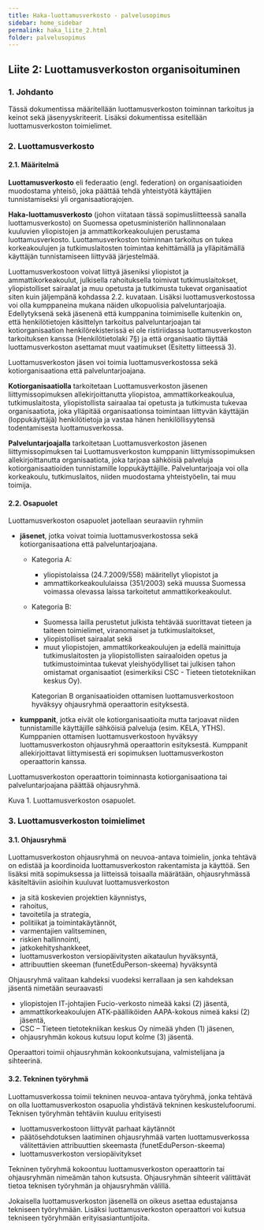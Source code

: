 ```yaml
---
title: Haka-luottamusverkosto - palvelusopimus
sidebar: home_sidebar
permalink: haka_liite_2.html
folder: palvelusopimus
---
```


## Liite 2: Luottamusverkoston organisoituminen

### 1. Johdanto

Tässä dokumentissa määritellään luottamusverkoston toiminnan tarkoitus ja keinot sekä jäsenyyskriteerit. Lisäksi dokumentissa esitellään luottamusverkoston toimielimet.

### 2. Luottamusverkosto

#### 2.1. Määritelmä

**Luottamusverkosto** eli federaatio (engl. federation) on organisaatioiden muodostama yhteisö, joka päättää tehdä yhteistyötä käyttäjien tunnistamiseksi yli organisaatiorajojen. 

**Haka-luottamusverkosto** (johon viitataan tässä sopimusliitteessä sanalla luottamusverkosto) on Suomessa opetusministeriön hallinnonalaan kuuluvien yliopistojen ja ammattikorkeakoulujen perustama luottamusverkosto. Luottamusverkoston toiminnan tarkoitus on tukea korkeakoulujen ja tutkimuslaitosten toimintaa kehittämällä ja ylläpitämällä käyttäjän tunnistamiseen liittyvää järjestelmää.

Luottamusverkostoon voivat liittyä jäseniksi yliopistot ja ammattikorkeakoulut, julkisella rahoituksella toimivat tutkimuslaitokset, yliopistolliset sairaalat ja muu opetusta ja tutkimusta tukevat organisaatiot siten kuin jäljempänä kohdassa 2.2. kuvataan. Lisäksi luottamusverkostossa voi olla kumppaneina mukana näiden ulkopuolisia palveluntarjoajia. Edellytyksenä sekä jäsenenä että kumppanina toimimiselle kuitenkin on, että henkilötietojen käsittelyn tarkoitus palveluntarjoajan tai kotiorganisaation henkilörekisterissä ei ole ristiriidassa luottamusverkoston tarkoituksen kanssa (Henkilötietolaki 7§) ja että organisaatio täyttää luottamusverkoston asettamat muut vaatimukset (Esitetty liitteessä 3).

Luottamusverkoston jäsen voi toimia luottamusverkostossa sekä kotiorganisaationa että palveluntarjoajana.

**Kotiorganisaatiolla** tarkoitetaan Luottamusverkoston jäsenen liittymissopimuksen allekirjoittanutta yliopistoa, ammattikorkeakoulua, tutkimuslaitosta, yliopistollista sairaalaa tai opetusta ja tutkimusta tukevaa organisaatiota, joka ylläpitää organisaationsa toimintaan liittyvän käyttäjän (loppukäyttäjä) henkilötietoja ja vastaa hänen henkilöllisyytensä todentamisesta luottamusverkossa.

**Palveluntarjoajalla** tarkoitetaan Luottamusverkoston jäsenen liittymissopimuksen tai Luottamusverkoston kumppanin liittymissopimuksen allekirjoittanutta organisaatiota, joka tarjoaa sähköisiä palveluja kotiorganisaatioiden tunnistamille loppukäyttäjille. Palveluntarjoaja voi olla korkeakoulu, tutkimuslaitos, niiden muodostama yhteistyöelin, tai muu toimija.

#### 2.2. Osapuolet

Luottamusverkoston osapuolet jaotellaan seuraaviin ryhmiin
- **jäsenet**, jotka voivat toimia luottamusverkostossa sekä kotiorganisaationa että palveluntarjoajana.
  * Kategoria A: 
	- yliopistolaissa (24.7.2009/558) määritellyt yliopistot ja 
	- ammattikorkeakoululaissa (351/2003) sekä muussa Suomessa voimassa olevassa laissa tarkoitetut ammattikorkeakoulut.
  * Kategoria B: 
	- Suomessa lailla perustetut julkista tehtävää suorittavat tieteen ja taiteen toimielimet, viranomaiset ja tutkimuslaitokset, 
	- yliopistolliset sairaalat sekä 
	- muut yliopistojen, ammattikorkeakoulujen ja edellä mainittuja tutkimuslaitosten ja yliopistollisten sairaaloiden opetus ja tutkimustoimintaa tukevat yleishyödylliset tai julkisen tahon omistamat organisaatiot (esimerkiksi CSC - Tieteen tietotekniikan keskus Oy). 

	Kategorian B organisaatioiden ottamisen luottamusverkostoon hyväksyy ohjausryhmä operaattorin esityksestä.

- **kumppanit**, jotka eivät ole kotiorganisaatioita mutta tarjoavat niiden tunnistamille käyttäjille sähköisiä palveluja (esim. KELA, YTHS). Kumppanien ottamisen luottamusverkostoon hyväksyy luottamusverkoston ohjausryhmä operaattorin esityksestä. Kumppanit allekirjoittavat liittymisestä eri sopimuksen luottamusverkoston operaattorin kanssa.

Luottamusverkoston operaattorin toiminnasta kotiorganisaationa tai palveluntarjoajana päättää ohjausryhmä.
 
Kuva 1. Luottamusverkoston osapuolet.

### 3. Luottamusverkoston toimielimet

#### 3.1. Ohjausryhmä

Luottamusverkoston ohjausryhmä on neuvoa-antava toimielin, jonka tehtävä on edistää ja koordinoida luottamusverkoston rakentamista ja käyttöä. Sen lisäksi mitä sopimuksessa ja liitteissä toisaalla määrätään, ohjausryhmässä käsiteltäviin asioihin kuuluvat luottamusverkoston

- ja sitä koskevien projektien käynnistys,
- rahoitus,
- tavoitetila ja strategia,
- politiikat ja toimintakäytännöt,
- varmentajien valitseminen,
- riskien hallinnointi,
- jatkokehityshankkeet,
- luottamusverkoston versiopäivitysten aikataulun hyväksyntä,
- attribuuttien skeeman (funetEduPerson-skeema) hyväksyntä

Ohjausryhmä valitaan kahdeksi vuodeksi kerrallaan ja sen kahdeksan jäsentä nimetään seuraavasti
- yliopistojen IT-johtajien Fucio-verkosto nimeää kaksi (2) jäsentä, 
- ammattikorkeakoulujen ATK-päälliköiden AAPA-kokous nimeä kaksi (2) jäsentä,
- CSC – Tieteen tietotekniikan keskus Oy nimeää yhden (1) jäsenen,
- ohjausryhmän kokous kutsuu loput kolme (3) jäsentä.

Operaattori toimii ohjausryhmän kokoonkutsujana, valmistelijana ja sihteerinä.

#### 3.2. Tekninen työryhmä

Luottamusverkossa toimii tekninen neuvoa-antava työryhmä, jonka tehtävä on olla luottamusverkoston osapuolia yhdistävä tekninen keskustelufoorumi. Teknisen työryhmän tehtäviin kuuluu erityisesti

- luottamusverkostoon liittyvät parhaat käytännöt
- päätösehdotuksen laatiminen ohjausryhmää varten luottamusverkossa välitettävien attribuuttien skeemasta (funetEduPerson-skeema)
- luottamusverkoston versiopäivitykset

Tekninen työryhmä kokoontuu luottamusverkoston operaattorin tai ohjausryhmän nimeämän tahon kutsusta. Ohjausryhmän sihteerit välittävät tietoa teknisen työryhmän ja ohjausryhmän välillä.

Jokaisella luottamusverkoston jäsenellä on oikeus asettaa edustajansa tekniseen työryhmään. Lisäksi luottamusverkoston operaattori voi kutsua tekniseen työryhmään erityisasiantuntijoita.
